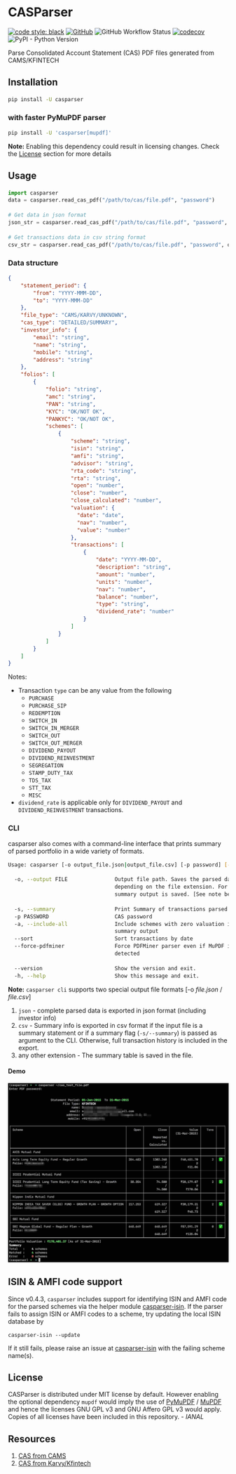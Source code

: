 # CASParser

[![code style: black](https://img.shields.io/badge/code%20style-black-000000.svg)](https://github.com/psf/black)
[![GitHub](https://img.shields.io/github/license/codereverser/casparser)](https://github.com/codereverser/casparser/blob/main/LICENSE)
![GitHub Workflow Status](https://img.shields.io/github/workflow/status/codereverser/casparser/run-tests)
[![codecov](https://codecov.io/gh/codereverser/casparser/branch/main/graph/badge.svg?token=DYZ7TXWRGI)](https://codecov.io/gh/codereverser/casparser)
![PyPI - Python Version](https://img.shields.io/pypi/pyversions/casparser)

Parse Consolidated Account Statement (CAS) PDF files generated from CAMS/KFINTECH


## Installation
```bash
pip install -U casparser
``` 

### with faster PyMuPDF parser
```bash
pip install -U 'casparser[mupdf]'
```

**Note:** Enabling this dependency could result in licensing changes. Check the 
[License](#license) section for more details 
 

## Usage

```python
import casparser
data = casparser.read_cas_pdf("/path/to/cas/file.pdf", "password")

# Get data in json format
json_str = casparser.read_cas_pdf("/path/to/cas/file.pdf", "password", output="json")

# Get transactions data in csv string format
csv_str = casparser.read_cas_pdf("/path/to/cas/file.pdf", "password", output="csv")

```

### Data structure

```json
{
    "statement_period": {
        "from": "YYYY-MMM-DD",
        "to": "YYYY-MMM-DD"
    },
    "file_type": "CAMS/KARVY/UNKNOWN",
    "cas_type": "DETAILED/SUMMARY",
    "investor_info": {
        "email": "string",
        "name": "string",
        "mobile": "string",
        "address": "string"
    },
    "folios": [
        {
            "folio": "string",
            "amc": "string",
            "PAN": "string",
            "KYC": "OK/NOT OK",
            "PANKYC": "OK/NOT OK",
            "schemes": [
                {
                    "scheme": "string",
                    "isin": "string",
                    "amfi": "string",
                    "advisor": "string",
                    "rta_code": "string",
                    "rta": "string",
                    "open": "number",
                    "close": "number",
                    "close_calculated": "number",
                    "valuation": {
                      "date": "date",
                      "nav": "number",
                      "value": "number"
                    },
                    "transactions": [
                        {
                            "date": "YYYY-MM-DD",
                            "description": "string",
                            "amount": "number",
                            "units": "number",
                            "nav": "number",
                            "balance": "number",
                            "type": "string",
                            "dividend_rate": "number"
                        }
                    ]
                }
            ]
        }
    ]
}
```
Notes: 
- Transaction `type` can be any value from the following
  - `PURCHASE`
  - `PURCHASE_SIP`
  - `REDEMPTION`
  - `SWITCH_IN`
  - `SWITCH_IN_MERGER`
  - `SWITCH_OUT`
  - `SWITCH_OUT_MERGER`
  - `DIVIDEND_PAYOUT`
  - `DIVIDEND_REINVESTMENT`
  - `SEGREGATION`
  - `STAMP_DUTY_TAX`
  - `TDS_TAX`
  - `STT_TAX`
  - `MISC`
- `dividend_rate` is applicable only for `DIVIDEND_PAYOUT` and 
  `DIVIDEND_REINVESTMENT` transactions.
  
### CLI

casparser also comes with a command-line interface that prints summary of parsed 
portfolio in a wide variety of formats. 

```bash
Usage: casparser [-o output_file.json|output_file.csv] [-p password] [-s] [-a] CAS_PDF_FILE

  -o, --output FILE               Output file path. Saves the parsed data as json or csv
                                  depending on the file extension. For other extensions, the
                                  summary output is saved. [See note below]

  -s, --summary                   Print Summary of transactions parsed.
  -p PASSWORD                     CAS password
  -a, --include-all               Include schemes with zero valuation in the
                                  summary output
  --sort                          Sort transactions by date
  --force-pdfminer                Force PDFMiner parser even if MuPDF is
                                  detected

  --version                       Show the version and exit.
  -h, --help                      Show this message and exit.
``` 

**Note:** `casparser cli` supports two special output file formats [-o _file.json_ / _file.csv_]
1. `json` - complete parsed data is exported in json format (including investor info)
2. `csv` - Summary info is exported in csv format if the input file is a summary statement or if 
   a summary flag (`-s/--summary`) is passed as argument to the CLI. Otherwise, full 
   transaction history is included in the export. 
3. any other extension - The summary table is saved in the file. 

#### Demo

![demo](https://raw.githubusercontent.com/codereverser/casparser/main/assets/demo.jpg)

## ISIN & AMFI code support

Since v0.4.3, `casparser` includes support for identifying ISIN and AMFI code for the parsed schemes
via the helper module [casparser-isin](https://github.com/codereverser/casparser-isin/). If the parser
fails to assign ISIN or AMFI codes to a scheme, try updating the local ISIN database by 

```shell
casparser-isin --update
```

If it still fails, please raise an issue at [casparser-isin](https://github.com/codereverser/casparser-isin/issues/new) with the 
failing scheme name(s). 

## License

CASParser is distributed under MIT license by default. However enabling the optional dependency
`mupdf` would imply the use of [PyMuPDF](https://github.com/pymupdf/PyMuPDF) /
[MuPDF](https://mupdf.com/license.html) and hence the licenses GNU GPL v3 and GNU Affero GPL v3 
would apply. Copies of all licenses have been included in this repository. - _IANAL_
 
## Resources
1. [CAS from CAMS](https://www.camsonline.com/Investors/Statements/Consolidated-Account-Statement)
2. [CAS from Karvy/Kfintech](https://mfs.kfintech.com/investor/General/ConsolidatedAccountStatement)

